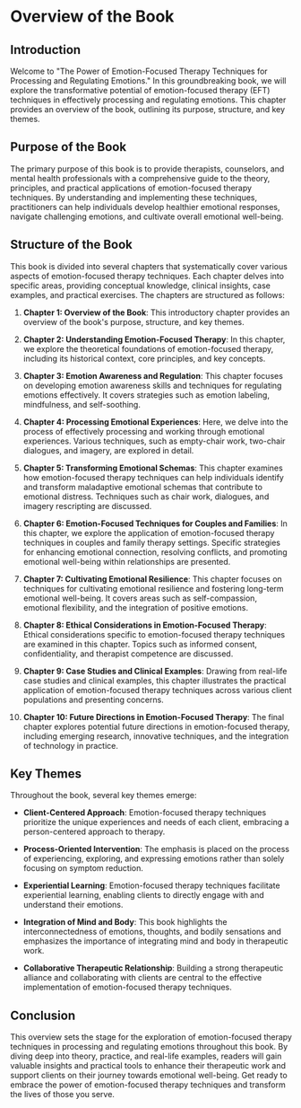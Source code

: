 Overview of the Book
===============================

Introduction
------------

Welcome to "The Power of Emotion-Focused Therapy Techniques for Processing and Regulating Emotions." In this groundbreaking book, we will explore the transformative potential of emotion-focused therapy (EFT) techniques in effectively processing and regulating emotions. This chapter provides an overview of the book, outlining its purpose, structure, and key themes.

Purpose of the Book
-------------------

The primary purpose of this book is to provide therapists, counselors, and mental health professionals with a comprehensive guide to the theory, principles, and practical applications of emotion-focused therapy techniques. By understanding and implementing these techniques, practitioners can help individuals develop healthier emotional responses, navigate challenging emotions, and cultivate overall emotional well-being.

Structure of the Book
---------------------

This book is divided into several chapters that systematically cover various aspects of emotion-focused therapy techniques. Each chapter delves into specific areas, providing conceptual knowledge, clinical insights, case examples, and practical exercises. The chapters are structured as follows:

1. **Chapter 1: Overview of the Book**: This introductory chapter provides an overview of the book's purpose, structure, and key themes.

2. **Chapter 2: Understanding Emotion-Focused Therapy**: In this chapter, we explore the theoretical foundations of emotion-focused therapy, including its historical context, core principles, and key concepts.

3. **Chapter 3: Emotion Awareness and Regulation**: This chapter focuses on developing emotion awareness skills and techniques for regulating emotions effectively. It covers strategies such as emotion labeling, mindfulness, and self-soothing.

4. **Chapter 4: Processing Emotional Experiences**: Here, we delve into the process of effectively processing and working through emotional experiences. Various techniques, such as empty-chair work, two-chair dialogues, and imagery, are explored in detail.

5. **Chapter 5: Transforming Emotional Schemas**: This chapter examines how emotion-focused therapy techniques can help individuals identify and transform maladaptive emotional schemas that contribute to emotional distress. Techniques such as chair work, dialogues, and imagery rescripting are discussed.

6. **Chapter 6: Emotion-Focused Techniques for Couples and Families**: In this chapter, we explore the application of emotion-focused therapy techniques in couples and family therapy settings. Specific strategies for enhancing emotional connection, resolving conflicts, and promoting emotional well-being within relationships are presented.

7. **Chapter 7: Cultivating Emotional Resilience**: This chapter focuses on techniques for cultivating emotional resilience and fostering long-term emotional well-being. It covers areas such as self-compassion, emotional flexibility, and the integration of positive emotions.

8. **Chapter 8: Ethical Considerations in Emotion-Focused Therapy**: Ethical considerations specific to emotion-focused therapy techniques are examined in this chapter. Topics such as informed consent, confidentiality, and therapist competence are discussed.

9. **Chapter 9: Case Studies and Clinical Examples**: Drawing from real-life case studies and clinical examples, this chapter illustrates the practical application of emotion-focused therapy techniques across various client populations and presenting concerns.

10. **Chapter 10: Future Directions in Emotion-Focused Therapy**: The final chapter explores potential future directions in emotion-focused therapy, including emerging research, innovative techniques, and the integration of technology in practice.

Key Themes
----------

Throughout the book, several key themes emerge:

* **Client-Centered Approach**: Emotion-focused therapy techniques prioritize the unique experiences and needs of each client, embracing a person-centered approach to therapy.

* **Process-Oriented Intervention**: The emphasis is placed on the process of experiencing, exploring, and expressing emotions rather than solely focusing on symptom reduction.

* **Experiential Learning**: Emotion-focused therapy techniques facilitate experiential learning, enabling clients to directly engage with and understand their emotions.

* **Integration of Mind and Body**: This book highlights the interconnectedness of emotions, thoughts, and bodily sensations and emphasizes the importance of integrating mind and body in therapeutic work.

* **Collaborative Therapeutic Relationship**: Building a strong therapeutic alliance and collaborating with clients are central to the effective implementation of emotion-focused therapy techniques.

Conclusion
----------

This overview sets the stage for the exploration of emotion-focused therapy techniques in processing and regulating emotions throughout this book. By diving deep into theory, practice, and real-life examples, readers will gain valuable insights and practical tools to enhance their therapeutic work and support clients on their journey towards emotional well-being. Get ready to embrace the power of emotion-focused therapy techniques and transform the lives of those you serve.
